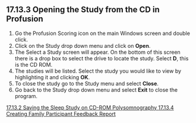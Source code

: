 ## 17.13.3 Opening the Study from the CD in Profusion

1. Go the Profusion Scoring icon on the main Windows screen and double click.
2. Click on the Study drop down menu and click on **Open**.
3. The Select a Study screen will appear. On the bottom of this screen there is a drop box to select the drive to locate the study. Select **D**, this is the CD ROM.
4. The studies will be listed. Select the study you would like to view by highlighting it and clicking **OK**.
5. To close the study go to the Study menu and select **Close**.
6. Go back to the Study drop down menu and select **Exit** to close the program.


<div class="center">
<div class="btn-group">
  <a href=":pages_path:/manuals/polysomnography/17-13-02-saving-sleep-study.md" class="btn btn-default">
    <span class="glyphicon glyphicon-chevron-left"></span>
    17.13.2 Saving the Sleep Study on CD-ROM
  </a>

  <a href=":pages_path:/manuals/polysomnography" class="btn btn-default">
    <span class="glyphicon glyphicon-chevron-up"></span>
    Polysomnography
  </a>

  <a href=":pages_path:/manuals/polysomnography/17-13-04-family-ppt-feedback-report.md" class="btn btn-success">
    17.13.4 Creating Family Participant Feedback Report
    <span class="glyphicon glyphicon-chevron-right"></span>
  </a>
</div>
</div>
